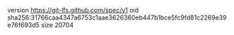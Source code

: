 version https://git-lfs.github.com/spec/v1
oid sha256:31766caa4347a6753c1aae3626360eb447b1bce5fc9fd81c2269e39e76f693d5
size 20704
